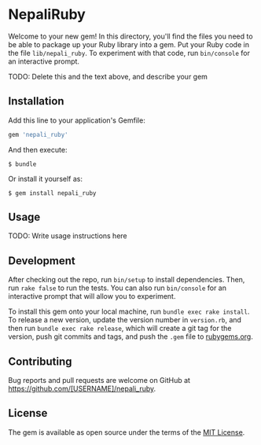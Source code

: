 # NepaliRuby

Welcome to your new gem! In this directory, you'll find the files you need to be able to package up your Ruby library into a gem. Put your Ruby code in the file `lib/nepali_ruby`. To experiment with that code, run `bin/console` for an interactive prompt.

TODO: Delete this and the text above, and describe your gem

## Installation

Add this line to your application's Gemfile:

```ruby
gem 'nepali_ruby'
```

And then execute:

    $ bundle

Or install it yourself as:

    $ gem install nepali_ruby

## Usage

TODO: Write usage instructions here

## Development

After checking out the repo, run `bin/setup` to install dependencies. Then, run `rake false` to run the tests. You can also run `bin/console` for an interactive prompt that will allow you to experiment.

To install this gem onto your local machine, run `bundle exec rake install`. To release a new version, update the version number in `version.rb`, and then run `bundle exec rake release`, which will create a git tag for the version, push git commits and tags, and push the `.gem` file to [rubygems.org](https://rubygems.org).

## Contributing

Bug reports and pull requests are welcome on GitHub at https://github.com/[USERNAME]/nepali_ruby.


## License

The gem is available as open source under the terms of the [MIT License](http://opensource.org/licenses/MIT).

